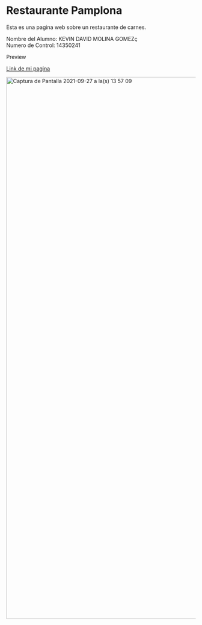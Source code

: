 # Restaurante Pamplona
Esta es una pagina web sobre un restaurante de carnes.

Nombre del Alumno: KEVIN DAVID MOLINA GOMEZç
<br/>
Numero de Control: 14350241

Preview 

[Link de mi pagina](https://dle.rae.es/p%C3%A1gina)



<img width="1440" alt="Captura de Pantalla 2021-09-27 a la(s) 13 57 09" src="https://user-images.githubusercontent.com/16070294/134968891-383bbe7b-ee42-4029-8291-0b3bf9e3fbf2.png">
